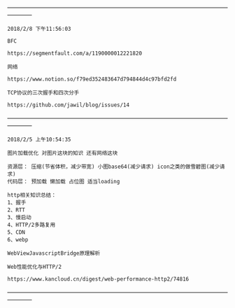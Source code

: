 
————————————————————————————————————————
```
2018/2/8 下午11:56:03

BFC

https://segmentfault.com/a/1190000012221820

网络

https://www.notion.so/f79ed352483647d794844d4c97bfd2fd

TCP协议的三次握手和四次分手

https://github.com/jawil/blog/issues/14
```
————————————————————————————————————————
```
2018/2/5 上午10:54:35

图片加载优化 对图片这块的知识 还有网络这块

资源层： 压缩(节省体积，减少带宽) 小图base64(减少请求) icon之类的做雪碧图(减少请求) 
代码层： 预加载 懒加载 占位图 适当loading

http相关知识总结：
1、握手
2、RTT
3、慢启动
4、HTTP/2多路复用
5、CDN
6、webp

WebViewJavascriptBridge原理解析

Web性能优化与HTTP/2

https://www.kancloud.cn/digest/web-performance-http2/74816
```
————————————————————————————————————————
